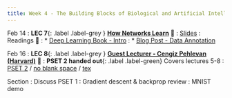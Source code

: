 ```yaml
---
title: Week 4 - The Building Blocks of Biological and Artificial Intelligence (Cont'd)
---
```


Feb 14
: **LEC 7**{: .label .label-grey } **[How Networks Learn](https://harvard.hosted.panopto.com/Panopto/Pages/Viewer.aspx?id=832bf18e-bf68-47fe-bb0c-ae2b016123b7)** 🎥
    : [Slides](https://canvas.harvard.edu/files/14351127/download?download_frd=1)
: Readings 📖
: * [Deep Learning Book - Intro](https://www.deeplearningbook.org/contents/intro.html)
: * [Blog Post - Data Annotation](https://medium.com/vsinghbisen/why-data-annotation-is-important-for-machine-learning-and-ai-5e647637c621) 

Feb 16
:  **LEC 8**{: .label .label-grey } **[Guest Lecturer - Cengiz Pehlevan (Harvard)](https://harvard.hosted.panopto.com/Panopto/Pages/Viewer.aspx?id=ef86d70c-2717-43c2-b021-ae2b016123d0)** 🎥
:  **PSET 2 handed out**{: .label .label-green} Covers lectures 5-8
    : [PSET 2](https://canvas.harvard.edu/files/14382306/download?download_frd=1) / [no blank space](https://canvas.harvard.edu/files/14382499/download?download_frd=1) / [tex](https://canvas.harvard.edu/files/14382343/download?download_frd=1)

Section
: Discuss PSET 1
: Gradient descent & backprop review
: MNIST demo

